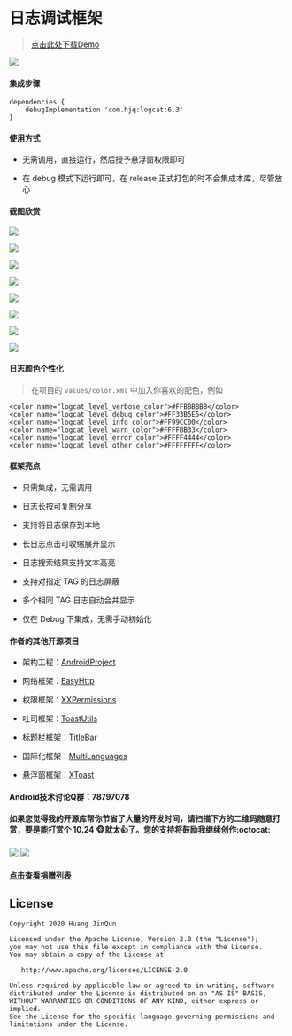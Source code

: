 # 日志调试框架

> [点击此处下载Demo](https://raw.githubusercontent.com/getActivity/Logcat/master/Logcat.apk)

![](picture/logo.png)

#### 集成步骤

    dependencies {
        debugImplementation 'com.hjq:logcat:6.3'
    }

#### 使用方式

* 无需调用，直接运行，然后授予悬浮窗权限即可

* 在 debug 模式下运行即可，在 release 正式打包的时不会集成本库，尽管放心

#### 截图欣赏

![](picture/0.jpg)

![](picture/1.jpg)

![](picture/2.jpg)

![](picture/3.jpg)

![](picture/4.jpg)

![](picture/5.jpg)

![](picture/6.jpg)

![](picture/7.jpg)

#### 日志颜色个性化

> 在项目的 `values/color.xml` 中加入你喜欢的配色，例如

    <color name="logcat_level_verbose_color">#FFBBBBBB</color>
    <color name="logcat_level_debug_color">#FF33B5E5</color>
    <color name="logcat_level_info_color">#FF99CC00</color>
    <color name="logcat_level_warn_color">#FFFFBB33</color>
    <color name="logcat_level_error_color">#FFFF4444</color>
    <color name="logcat_level_other_color">#FFFFFFFF</color>

#### 框架亮点

* 只需集成，无需调用

* 日志长按可复制分享

* 支持将日志保存到本地

* 长日志点击可收缩展开显示

* 日志搜索结果支持文本高亮

* 支持对指定 TAG 的日志屏蔽

* 多个相同 TAG 日志自动合并显示

* 仅在 Debug 下集成，无需手动初始化

#### 作者的其他开源项目

* 架构工程：[AndroidProject](https://github.com/getActivity/AndroidProject)

* 网络框架：[EasyHttp](https://github.com/getActivity/EasyHttp)

* 权限框架：[XXPermissions](https://github.com/getActivity/XXPermissions)

* 吐司框架：[ToastUtils](https://github.com/getActivity/ToastUtils)

* 标题栏框架：[TitleBar](https://github.com/getActivity/TitleBar)

* 国际化框架：[MultiLanguages](https://github.com/getActivity/MultiLanguages)

* 悬浮窗框架：[XToast](https://github.com/getActivity/XToast)

#### Android技术讨论Q群：78797078

#### 如果您觉得我的开源库帮你节省了大量的开发时间，请扫描下方的二维码随意打赏，要是能打赏个 10.24 :monkey_face:就太:thumbsup:了。您的支持将鼓励我继续创作:octocat:

![](https://raw.githubusercontent.com/getActivity/Donate/master/picture/pay_ali.png) ![](https://raw.githubusercontent.com/getActivity/Donate/master/picture/pay_wechat.png)

#### [点击查看捐赠列表](https://github.com/getActivity/Donate)

## License

```text
Copyright 2020 Huang JinQun

Licensed under the Apache License, Version 2.0 (the "License");
you may not use this file except in compliance with the License.
You may obtain a copy of the License at

   http://www.apache.org/licenses/LICENSE-2.0

Unless required by applicable law or agreed to in writing, software
distributed under the License is distributed on an "AS IS" BASIS,
WITHOUT WARRANTIES OR CONDITIONS OF ANY KIND, either express or implied.
See the License for the specific language governing permissions and
limitations under the License.
```